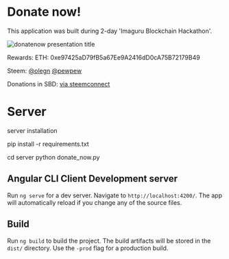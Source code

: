 # Donate now!
This application was built during 2-day 'Imaguru Blockchain Hackathon'.



![donatenow presentation title]( https://i.imgur.com/onAEeQG.png "DonateNow Presentation Title")

Rewards:
ETH: 0xe97425aD79fB5a67Ee9A2416dD0cA75B72179B49

Steem: [@olegn](https://steemit.com/@olegn) [@pewpew](https://steemit.com/@pewpew)

Donations in SBD: [via steemconnect](https://olegnatsevsky.github.io/donate_now/donate_donate_now.html)



# Server 

server installation

pip install -r requirements.txt


cd server
python donate_now.py




## Angular CLI Client Development server

Run `ng serve` for a dev server. Navigate to `http://localhost:4200/`. The app will automatically reload if you change any of the source files.


## Build

Run `ng build` to build the project. The build artifacts will be stored in the `dist/` directory. Use the `-prod` flag for a production build.
